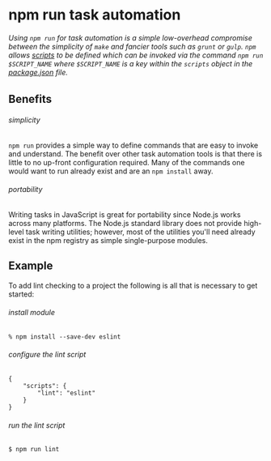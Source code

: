 # npm run task automation

###### Using `npm run` for task automation is a simple low-overhead compromise between the simplicity of `make` and fancier tools such as `grunt` or `gulp`.  `npm` allows [scripts](https://www.npmjs.org/doc/misc/npm-scripts.html) to be defined which can be invoked via the command `npm run $SCRIPT_NAME` where `$SCRIPT_NAME` is a key within the `scripts` object in the [package.json](https://www.npmjs.org/doc/files/package.json.html) file.

## Benefits

###### simplicity

`npm run` provides a simple way to define commands that are easy to invoke and understand. The benefit over other task automation tools is that there is little to no up-front configuration required. Many of the commands one would want to run already exist and are an `npm install` away.

###### portability

Writing tasks in JavaScript is great for portability since Node.js works across many platforms. The Node.js standard library does not provide high-level task writing utilities; however, most of the utilities you'll need already exist in the npm registry as simple single-purpose modules.

## Example

To add lint checking to a project the following is all that is necessary to get started:

###### install module

    % npm install --save-dev eslint

###### configure the lint script

    {
        "scripts": {
            "lint": "eslint"
        }
    }

###### run the lint script

    $ npm run lint

